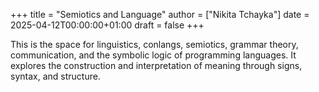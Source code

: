 +++
title = "Semiotics and Language"
author = ["Nikita Tchayka"]
date = 2025-04-12T00:00:00+01:00
draft = false
+++

This is the space for linguistics, conlangs, semiotics, grammar theory, communication, and the symbolic logic of programming languages. It explores the construction and interpretation of meaning through signs, syntax, and structure.

